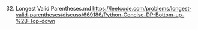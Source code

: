 32. Longest Valid Parentheses.md
	https://leetcode.com/problems/longest-valid-parentheses/discuss/669186/Python-Concise-DP-Bottom-up-%2B-Top-down

